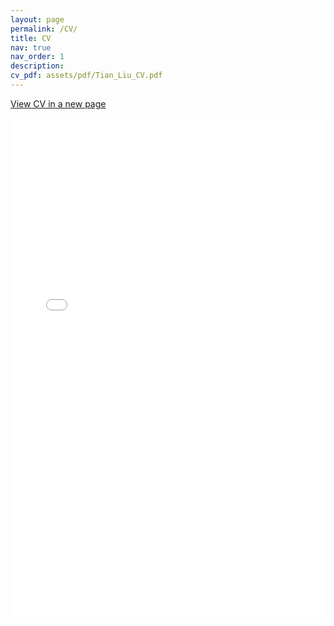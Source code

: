 ```yaml
---
layout: page
permalink: /CV/
title: CV
nav: true
nav_order: 1
description: 
cv_pdf: assets/pdf/Tian_Liu_CV.pdf
---
```


<style>
  h1.post-title {
    display: none;
  }
</style>

<a href="/assets/pdf/Tian_Liu_CV.pdf" class="btn btn-primary" target="_blank">View CV in a new page</a>

<iframe src="/assets/pdf/Tian_Liu_CV.pdf" style="width:100%; height:800px;" frameborder="0"></iframe>